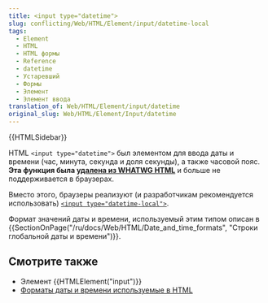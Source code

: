```yaml
---
title: <input type="datetime">
slug: conflicting/Web/HTML/Element/input/datetime-local
tags:
  - Element
  - HTML
  - HTML формы
  - Reference
  - datetime
  - Устаревший
  - Формы
  - Элемент
  - Элемент ввода
translation_of: Web/HTML/Element/input/datetime
original_slug: Web/HTML/Element/Input/datetime
---
```

{{HTMLSidebar}}

HTML `<input type="datetime">` был элементом для ввода даты и времени (час, минута, секунда и доля секунды), а также часовой пояс. **Эта функция была [удалена из WHATWG HTML](https://github.com/whatwg/html/issues/336)** и больше не поддерживается в браузерах.

Вместо этого, браузеры реализуют (и разработчикам рекомендуется использовать) [`<input type="datetime-local">`](/ru/docs/Web/HTML/Element/input/datetime-local).

Формат значений даты и времени, используемый этим типом описан в {{SectionOnPage("/ru/docs/Web/HTML/Date_and_time_formats", "Строки глобальной даты и времени")}}.

## Смотрите также

- Элемент {{HTMLElement("input")}}
- [Форматы даты и времени используемые в HTML](/ru/docs/Web/HTML/Date_and_time_formats)
